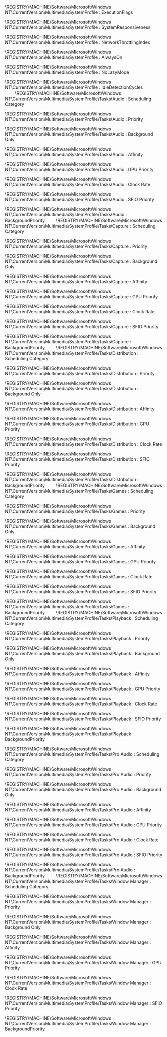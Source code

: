 \REGISTRY\MACHINE\Software\Microsoft\Windows NT\CurrentVersion\Multimedia\SystemProfile : ExecutionFlags

\REGISTRY\MACHINE\Software\Microsoft\Windows NT\CurrentVersion\Multimedia\SystemProfile : SystemResponsiveness

\REGISTRY\MACHINE\Software\Microsoft\Windows NT\CurrentVersion\Multimedia\SystemProfile : NetworkThrottlingIndex

\REGISTRY\MACHINE\Software\Microsoft\Windows NT\CurrentVersion\Multimedia\SystemProfile : AlwaysOn

\REGISTRY\MACHINE\Software\Microsoft\Windows NT\CurrentVersion\Multimedia\SystemProfile : NoLazyMode

\REGISTRY\MACHINE\Software\Microsoft\Windows NT\CurrentVersion\Multimedia\SystemProfile : IdleDetectionCycles
　　
\REGISTRY\MACHINE\Software\Microsoft\Windows NT\CurrentVersion\Multimedia\SystemProfile\Tasks\Audio : Scheduling Category

\REGISTRY\MACHINE\Software\Microsoft\Windows NT\CurrentVersion\Multimedia\SystemProfile\Tasks\Audio : Priority

\REGISTRY\MACHINE\Software\Microsoft\Windows NT\CurrentVersion\Multimedia\SystemProfile\Tasks\Audio : Background Only

\REGISTRY\MACHINE\Software\Microsoft\Windows NT\CurrentVersion\Multimedia\SystemProfile\Tasks\Audio : Affinity

\REGISTRY\MACHINE\Software\Microsoft\Windows NT\CurrentVersion\Multimedia\SystemProfile\Tasks\Audio : GPU Priority

\REGISTRY\MACHINE\Software\Microsoft\Windows NT\CurrentVersion\Multimedia\SystemProfile\Tasks\Audio : Clock Rate

\REGISTRY\MACHINE\Software\Microsoft\Windows NT\CurrentVersion\Multimedia\SystemProfile\Tasks\Audio : SFIO Priority

\REGISTRY\MACHINE\Software\Microsoft\Windows NT\CurrentVersion\Multimedia\SystemProfile\Tasks\Audio : BackgroundPriority
　　
\REGISTRY\MACHINE\Software\Microsoft\Windows NT\CurrentVersion\Multimedia\SystemProfile\Tasks\Capture : Scheduling Category

\REGISTRY\MACHINE\Software\Microsoft\Windows NT\CurrentVersion\Multimedia\SystemProfile\Tasks\Capture : Priority

\REGISTRY\MACHINE\Software\Microsoft\Windows NT\CurrentVersion\Multimedia\SystemProfile\Tasks\Capture : Background Only

\REGISTRY\MACHINE\Software\Microsoft\Windows NT\CurrentVersion\Multimedia\SystemProfile\Tasks\Capture : Affinity

\REGISTRY\MACHINE\Software\Microsoft\Windows NT\CurrentVersion\Multimedia\SystemProfile\Tasks\Capture : GPU Priority

\REGISTRY\MACHINE\Software\Microsoft\Windows NT\CurrentVersion\Multimedia\SystemProfile\Tasks\Capture : Clock Rate

\REGISTRY\MACHINE\Software\Microsoft\Windows NT\CurrentVersion\Multimedia\SystemProfile\Tasks\Capture : SFIO Priority

\REGISTRY\MACHINE\Software\Microsoft\Windows NT\CurrentVersion\Multimedia\SystemProfile\Tasks\Capture : BackgroundPriority
　　
\REGISTRY\MACHINE\Software\Microsoft\Windows NT\CurrentVersion\Multimedia\SystemProfile\Tasks\Distribution : Scheduling Category

\REGISTRY\MACHINE\Software\Microsoft\Windows NT\CurrentVersion\Multimedia\SystemProfile\Tasks\Distribution : Priority

\REGISTRY\MACHINE\Software\Microsoft\Windows NT\CurrentVersion\Multimedia\SystemProfile\Tasks\Distribution : Background Only

\REGISTRY\MACHINE\Software\Microsoft\Windows NT\CurrentVersion\Multimedia\SystemProfile\Tasks\Distribution : Affinity

\REGISTRY\MACHINE\Software\Microsoft\Windows NT\CurrentVersion\Multimedia\SystemProfile\Tasks\Distribution : GPU Priority

\REGISTRY\MACHINE\Software\Microsoft\Windows NT\CurrentVersion\Multimedia\SystemProfile\Tasks\Distribution : Clock Rate

\REGISTRY\MACHINE\Software\Microsoft\Windows NT\CurrentVersion\Multimedia\SystemProfile\Tasks\Distribution : SFIO Priority

\REGISTRY\MACHINE\Software\Microsoft\Windows NT\CurrentVersion\Multimedia\SystemProfile\Tasks\Distribution : BackgroundPriority
　　
\REGISTRY\MACHINE\Software\Microsoft\Windows NT\CurrentVersion\Multimedia\SystemProfile\Tasks\Games : Scheduling Category

\REGISTRY\MACHINE\Software\Microsoft\Windows NT\CurrentVersion\Multimedia\SystemProfile\Tasks\Games : Priority

\REGISTRY\MACHINE\Software\Microsoft\Windows NT\CurrentVersion\Multimedia\SystemProfile\Tasks\Games : Background Only

\REGISTRY\MACHINE\Software\Microsoft\Windows NT\CurrentVersion\Multimedia\SystemProfile\Tasks\Games : Affinity

\REGISTRY\MACHINE\Software\Microsoft\Windows NT\CurrentVersion\Multimedia\SystemProfile\Tasks\Games : GPU Priority

\REGISTRY\MACHINE\Software\Microsoft\Windows NT\CurrentVersion\Multimedia\SystemProfile\Tasks\Games : Clock Rate

\REGISTRY\MACHINE\Software\Microsoft\Windows NT\CurrentVersion\Multimedia\SystemProfile\Tasks\Games : SFIO Priority

\REGISTRY\MACHINE\Software\Microsoft\Windows NT\CurrentVersion\Multimedia\SystemProfile\Tasks\Games : BackgroundPriority
　　
\REGISTRY\MACHINE\Software\Microsoft\Windows NT\CurrentVersion\Multimedia\SystemProfile\Tasks\Playback : Scheduling Category

\REGISTRY\MACHINE\Software\Microsoft\Windows NT\CurrentVersion\Multimedia\SystemProfile\Tasks\Playback : Priority

\REGISTRY\MACHINE\Software\Microsoft\Windows NT\CurrentVersion\Multimedia\SystemProfile\Tasks\Playback : Background Only

\REGISTRY\MACHINE\Software\Microsoft\Windows NT\CurrentVersion\Multimedia\SystemProfile\Tasks\Playback : Affinity

\REGISTRY\MACHINE\Software\Microsoft\Windows NT\CurrentVersion\Multimedia\SystemProfile\Tasks\Playback : GPU Priority

\REGISTRY\MACHINE\Software\Microsoft\Windows NT\CurrentVersion\Multimedia\SystemProfile\Tasks\Playback : Clock Rate

\REGISTRY\MACHINE\Software\Microsoft\Windows NT\CurrentVersion\Multimedia\SystemProfile\Tasks\Playback : SFIO Priority

\REGISTRY\MACHINE\Software\Microsoft\Windows NT\CurrentVersion\Multimedia\SystemProfile\Tasks\Playback : BackgroundPriority


\REGISTRY\MACHINE\Software\Microsoft\Windows NT\CurrentVersion\Multimedia\SystemProfile\Tasks\Pro Audio : Scheduling Category

\REGISTRY\MACHINE\Software\Microsoft\Windows NT\CurrentVersion\Multimedia\SystemProfile\Tasks\Pro Audio : Priority

\REGISTRY\MACHINE\Software\Microsoft\Windows NT\CurrentVersion\Multimedia\SystemProfile\Tasks\Pro Audio : Background Only

\REGISTRY\MACHINE\Software\Microsoft\Windows NT\CurrentVersion\Multimedia\SystemProfile\Tasks\Pro Audio : Affinity

\REGISTRY\MACHINE\Software\Microsoft\Windows NT\CurrentVersion\Multimedia\SystemProfile\Tasks\Pro Audio : GPU Priority

\REGISTRY\MACHINE\Software\Microsoft\Windows NT\CurrentVersion\Multimedia\SystemProfile\Tasks\Pro Audio : Clock Rate

\REGISTRY\MACHINE\Software\Microsoft\Windows NT\CurrentVersion\Multimedia\SystemProfile\Tasks\Pro Audio : SFIO Priority

\REGISTRY\MACHINE\Software\Microsoft\Windows NT\CurrentVersion\Multimedia\SystemProfile\Tasks\Pro Audio : BackgroundPriority
　　
\REGISTRY\MACHINE\Software\Microsoft\Windows NT\CurrentVersion\Multimedia\SystemProfile\Tasks\Window Manager : Scheduling Category

\REGISTRY\MACHINE\Software\Microsoft\Windows NT\CurrentVersion\Multimedia\SystemProfile\Tasks\Window Manager : Priority

\REGISTRY\MACHINE\Software\Microsoft\Windows NT\CurrentVersion\Multimedia\SystemProfile\Tasks\Window Manager : Background Only

\REGISTRY\MACHINE\Software\Microsoft\Windows NT\CurrentVersion\Multimedia\SystemProfile\Tasks\Window Manager : Affinity

\REGISTRY\MACHINE\Software\Microsoft\Windows NT\CurrentVersion\Multimedia\SystemProfile\Tasks\Window Manager : GPU Priority

\REGISTRY\MACHINE\Software\Microsoft\Windows NT\CurrentVersion\Multimedia\SystemProfile\Tasks\Window Manager : Clock Rate

\REGISTRY\MACHINE\Software\Microsoft\Windows NT\CurrentVersion\Multimedia\SystemProfile\Tasks\Window Manager : SFIO Priority

\REGISTRY\MACHINE\Software\Microsoft\Windows NT\CurrentVersion\Multimedia\SystemProfile\Tasks\Window Manager : BackgroundPriority
